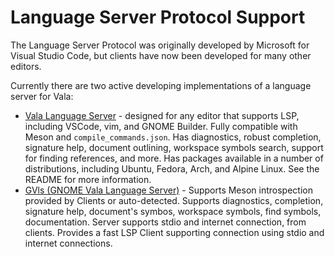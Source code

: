 # Language Server Protocol Support

The Language Server Protocol was originally developed by Microsoft for
Visual Studio Code, but clients have now been developed for many other
editors.

Currently there are two active developing implementations of a language
server for Vala:

-   [Vala Language Server](https://github.com/vala-lang/vala-language-server) -
    designed for any editor that supports LSP, including VSCode, vim,
    and GNOME Builder. Fully compatible with Meson and
    `compile_commands.json`. Has diagnostics, robust completion,
    signature help, document outlining, workspace symbols search,
    support for finding references, and more. Has packages available in
    a number of distributions, including Ubuntu, Fedora, Arch, and
    Alpine Linux. See the README for more information.
-   [GVls (GNOME Vala Language Server)](https://gitlab.gnome.org/esodan/gvls) - Supports Meson
    introspection provided by Clients or auto-detected. Supports
    diagnostics, completion, signature help, document's symbos,
    workspace symbols, find symbols, documentation. Server supports
    stdio and internet connection, from clients. Provides a fast LSP
    Client supporting connection using stdio and internet connections.
